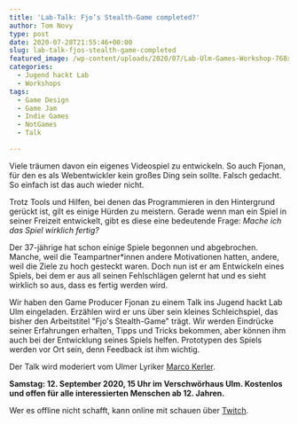 ```yaml
---
title: 'Lab-Talk: Fjo’s Stealth-Game completed?'
author: Tom Novy
type: post
date: 2020-07-28T21:55:46+00:00
slug: lab-talk-fjos-stealth-game-completed
featured_image: /wp-content/uploads/2020/07/Lab-Ulm-Games-Workshop-768x432.jpg
categories:
  - Jugend hackt Lab
  - Workshops
tags:
  - Game Design
  - Game Jam
  - Indie Games
  - NotGames
  - Talk

---
```

Viele träumen davon ein eigenes Videospiel zu entwickeln. So auch Fjonan, für den es als Webentwickler kein großes Ding sein sollte. Falsch gedacht. So einfach ist das auch wieder nicht.

Trotz Tools und Hilfen, bei denen das Programmieren in den Hintergrund gerückt ist, gilt es einige Hürden zu meistern. Gerade wenn man ein Spiel in seiner Freizeit entwickelt, gibt es diese eine bedeutende Frage: _Mache ich das Spiel wirklich fertig?_

Der 37-jährige hat schon einige Spiele begonnen und abgebrochen. Manche, weil die Teampartner*innen andere Motivationen hatten, andere, weil die Ziele zu hoch gesteckt waren. Doch nun ist er am Entwickeln eines Spiels, bei dem er aus all seinen Fehlschlägen gelernt hat und es sieht wirklich so aus, dass es fertig werden wird.

Wir haben den Game Producer Fjonan zu einem Talk ins Jugend hackt Lab Ulm eingeladen. Erzählen wird er uns über sein kleines Schleichspiel, das bisher den Arbeitstitel "Fjo's Stealth-Game" trägt. Wir werden Eindrücke seiner Erfahrungen erhalten, Tipps und Tricks bekommen, aber können ihm auch bei der Entwicklung seines Spiels helfen. Prototypen des Spiels werden vor Ort sein, denn Feedback ist ihm wichtig.

Der Talk wird moderiert vom Ulmer Lyriker [Marco Kerler][1].

**Samstag: 12. September 2020, 15 Uhr im Verschwörhaus Ulm. Kostenlos und offen für alle interessierten Menschen ab 12. Jahren.**

Wer es offline nicht schafft, kann online mit schauen über [Twitch][2].

 [1]: http://www.marcokerler.de
 [2]: https://www.twitch.tv/jugendhackt
